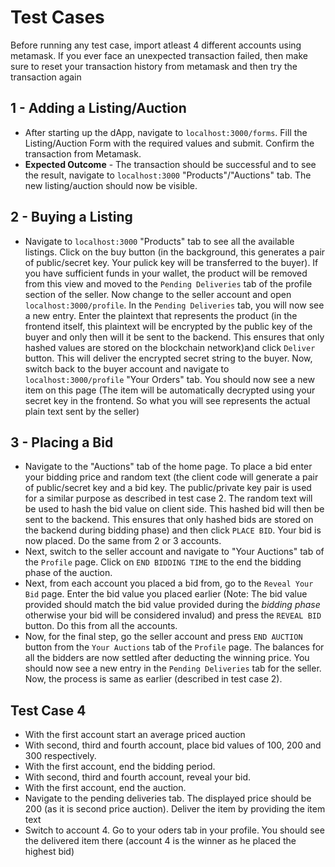 # Test Cases
Before running any test case, import atleast 4 different accounts using metamask. If you ever face an unexpected transaction failed, then make sure to reset your transaction history from metamask and then try the transaction again
## 1 - Adding a Listing/Auction
-   After starting up the dApp, navigate to ```localhost:3000/forms```. Fill the Listing/Auction Form with the required values and submit. Confirm the transaction from Metamask.
-   **Expected Outcome** - The transaction should be successful and to see the result, navigate to ```localhost:3000``` "Products"/"Auctions" tab. The new listing/auction should now be visible.

## 2 - Buying a Listing
-   Navigate to ```localhost:3000``` "Products" tab to see all the available listings. Click on the buy button (in the background, this generates a pair of public/secret key. Your pulick key will be transferred to the buyer). If you have sufficient funds in your wallet, the product will be removed from this view and moved to the ```Pending Deliveries``` tab of the profile section of the seller. Now change to the seller account and open ```localhost:3000/profile```. In the ```Pending Deliveries``` tab, you will now see a new entry. Enter the plaintext that represents the product (in the frontend itself, this plaintext will be encrypted by the public key of the buyer and only then will it be sent to the backend. This ensures that only hashed values are stored on the blockchain network)and click ```Deliver``` button. This will deliver the encrypted secret string to the buyer. Now, switch back to the buyer account and navigate to ```localhost:3000/profile``` "Your Orders" tab. You should now see a new item on this page (The item will be automatically decrypted using your secret key in the frontend. So what you will see represents the actual plain text sent by the seller)

## 3 - Placing a Bid
-   Navigate to the "Auctions" tab of the home page. To place a bid enter your bidding price and random text (the client code will generate a pair of public/secret key and a bid key. The public/private key pair is used for a similar purpose as described in test case 2. The random text will be used to hash the bid value on client side. This hashed bid will then be sent to the backend. This ensures that only hashed bids are stored on the backend during bidding phase) and then click ```PLACE BID```. Your bid is now placed. Do the same from 2 or 3 accounts.
-   Next, switch to the seller account and navigate to "Your Auctions" tab of the ```Profile``` page. Click on ```END BIDDING TIME``` to the end the bidding phase of the auction.
-   Next, from each account you placed a bid from, go to the ```Reveal Your Bid``` page. Enter the bid value you placed earlier (Note: The bid value provided should match the bid value provided during the *bidding phase* otherwise your bid will be considered invalud) and press the ```REVEAL BID``` button. Do this from all the accounts.
-   Now, for the final step, go the seller account and press ```END AUCTION``` button from the ```Your Auctions``` tab of the ```Profile``` page. The balances for all the bidders are now settled after deducting the winning price. You should now see a new entry in the ```Pending Deliveries``` tab for the seller. Now, the process is same as earlier (described in test case 2).

## Test Case 4
- With the first account start an average priced auction
- With second, third and fourth account, place bid values of 100, 200 and 300 respectively.
- With the first account, end the bidding period.
- With second, third and fourth account, reveal your bid.
- With the first account, end the auction.
- Navigate to the pending deliveries tab. The displayed price should be 200 (as it is second price auction). Deliver the item by providing the item text
- Switch to account 4. Go to your oders tab in your profile. You should see the delivered item there (account 4 is the winner as he placed the highest bid)